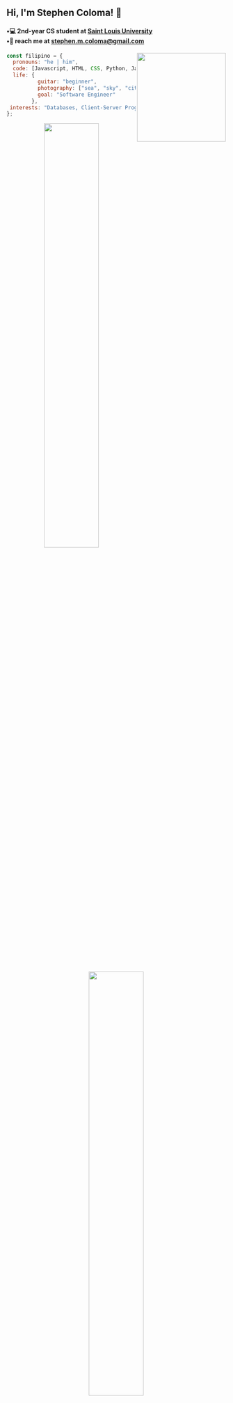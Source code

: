 <h2> Hi, I'm Stephen Coloma! 👋</h2>

<h4>
  •💻 2nd-year CS student at <a href="https://www.slu.edu.ph/">Saint Louis University</a><br>
  •📩 reach me at <a href="mailto:stephen.m.coloma@gmail.com">stephen.m.coloma@gmail.com</a>
</h4>
<img align='right' src="https://media.tenor.com/GfSX-u7VGM4AAAAC/coding.gif" height="204">

```javascript
const filipino = {
  pronouns: "he | him",
  code: [Javascript, HTML, CSS, Python, Java],
  life: {
          guitar: "beginner",
          photography: ["sea", "sky", "cityscapes"],
          goal: "Software Engineer"
        },
 interests: "Databases, Client-Server Programming, APIs"
};
```

<p align="center">
  <img height="50%" width="auto" src ="https://github-readme-stats.vercel.app/api?username=stephen-coloma&show_icons=true&count_private=true&theme=darcula&hide_border=true&hide=issues,contribs&bg_color=00000000">
  <img height="50%" width="auto" src ="https://github-readme-stats.vercel.app/api/top-langs/?username=stephen-coloma&layout=compact&hide_border=true&theme=darcula&bg_color=00000000&langs_count=6&hide=jupyter%20notebook,tex,css,php&exclude_repo=Pacman-AI">
</p>
<b>Note:</b> Only public repositories are taken into account for top languages used and does not reflect one's expertise. 
